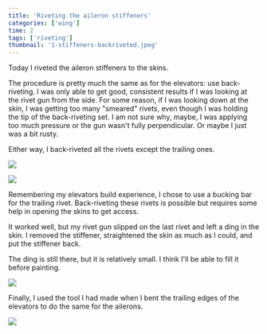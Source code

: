 ```yaml
---
title: 'Riveting the aileron stiffeners'
categories: ['wing']
time: 2
tags: ['riveting']
thumbnail: '1-stiffeners-backriveted.jpeg'
---
```


Today I riveted the aileron stiffeners to the skins.

<!-- more -->

The procedure is pretty much the same as for the elevators: use back-riveting. I was only able to get good, consistent results if I was looking at the rivet gun from the side. For some reason, if I was looking down at the skin, I was getting too many "smeared" rivets, even though I was holding the tip of the back-riveting set. I am not sure why, maybe, I was applying too much pressure or the gun wasn't fully perpendicular. Or maybe I just was a bit rusty.

Either way, I back-riveted all the rivets except the trailing ones. 

![](./0-backriveting-stiffeners.jpeg)

![](./1-stiffeners-backriveted.jpeg)

Remembering my elevators build experience, I chose to use a bucking bar for the trailing rivet. Back-riveting these rivets is possible but requires some help in opening the skins to get access.

It worked well, but my rivet gun slipped on the last rivet and left a ding in the skin. I removed the stiffener, straightened the skin as much as I could, and put the stiffener back.

The ding is still there, but it is relatively small. I think I'll be able to fill it before painting.

![](./2-rivet-gun-ding.jpeg)

Finally, I used the tool I had made when I bent the trailing edges of the elevators to do the same for the ailerons.

![](./3-bending-the-trailing-edge.jpeg)


